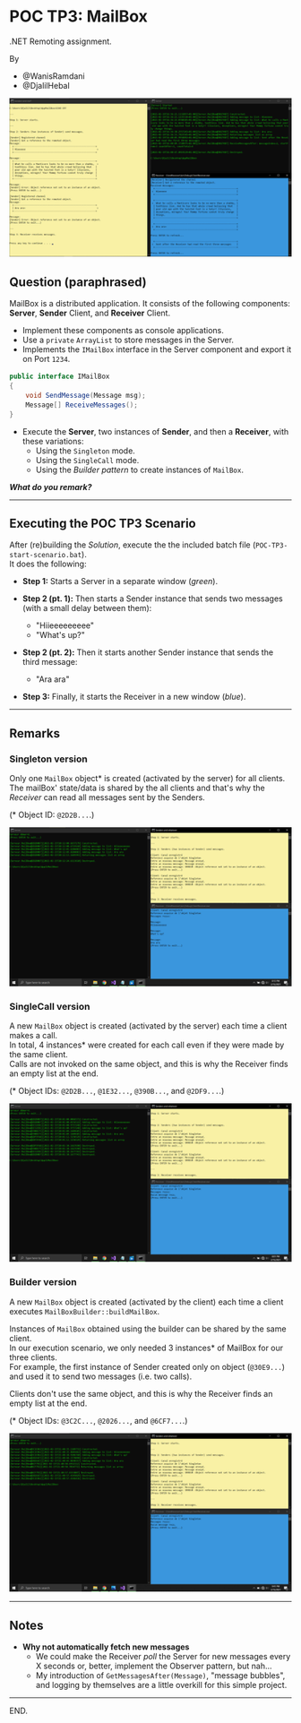 # POC TP3: MailBox
.NET Remoting assignment.

By
- @WanisRamdani
- @DjalilHebal

![Latest screenshot](./screenshots/screenshot-2021-02-19--Singleton.png)

## Question (paraphrased)

MailBox is a distributed application. It consists of the following components: **Server**, **Sender** Client, and **Receiver** Client.

- Implement these components as console applications.
- Use a `private` `ArrayList` to store messages in the Server.
- Implements the `IMailBox` interface in the Server component and export it on Port `1234`.
```cs
public interface IMailBox
{
    void SendMessage(Message msg);
    Message[] ReceiveMessages();
}
```

- Execute the **Server**, two instances of **Sender**, and then a **Receiver**, with these variations:
  * Using the `Singleton` mode.
  * Using the `SingleCall` mode.
  * Using the _Builder pattern_ to create instances of `MailBox`.

___What do you remark?___


---

## Executing the POC TP3 Scenario

After (re)building the _Solution_, execute the the included batch file (`POC-TP3-start-scenario.bat`).  
It does the following:

- **Step 1:** Starts a Server in a separate window (_green_).

- **Step 2 (pt. 1):** Then starts a Sender instance that sends two messages (with a small delay between them):
  * "Hiieeeeeeeee"
  * "What's up?"

- **Step 2 (pt. 2):** Then it starts another Sender instance that sends the third message:
  * "Ara ara"

- **Step 3:** Finally, it starts the Receiver in a new window (_blue_).

---

## Remarks

### Singleton version
Only one `MailBox` object\* is created (activated by the server) for all clients.  
The mailBox' state/data is shared by the all clients and that's why the _Receiver_ can read all messages sent by the Senders.

(\* Object ID: `@2D2B...`.)

![](screenshots/screenshot-2021-02-15--Singleton.png)

### SingleCall version
A new `MailBox` object is created (activated by the server) each time a client makes a call.  
In total, 4 instances\* were created for each call even if they were made by the same client.  
Calls are not invoked on the same object, and this is why the Receiver finds an empty list at the end.

(\* Object IDs: `@2D2B...`, `@1E32...`, `@390B...`, and `@2DF9...`.)

![](screenshots/screenshot-2021-02-15--SingleCall.png)

### Builder version
A new `MailBox` object is created (activated by the client) each time a client executes `MailBoxBuilder::buildMailBox`.

Instances of `MailBox` obtained using the builder can be shared by the same client.  
In our execution scenario, we only needed 3 instances\* of MailBox for our three clients.  
For example, the first instance of Sender created only on object (`@30E9...`) and used it to send two messages (i.e. two calls).  

Clients don't use the same object, and this is why the Receiver finds an empty list at the end.

(\* Object IDs: `@3C2C...`, `@2026...`, and `@6CF7...`.)

![](screenshots/screenshot-2021-02-15--Builder.png)

---

## Notes

- **Why not automatically fetch new messages**
  * We could make the Receiver *poll* the Server for new messages every X seconds or, better, implement the Observer pattern, but nah...
  * My introduction of `GetMessagesAfter(Message)`, "message bubbles", and logging by themselves are a little overkill for this simple project.

---

END.
